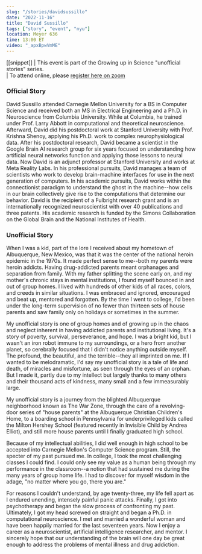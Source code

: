 ```yaml
---
slug: "/stories/davidsussillo"
date: "2022-11-16"
title: "David Sussillo"
tags: ["story", "event", "nyu"]
location: Meyer 636
time: 13:00 ET
video: "_apxBpwVmME"
---
```

[[snippet]]
| This event is part of the Growing up in Science "unofficial stories" series. <br/>
| To attend online, please <a href="https://nyu.zoom.us/meeting/register/tJErdO6hrD0rG9OxqBCNCwkP35fkafCr-_5b" target="_blank">register here on zoom</a>

### Official Story
David Sussillo attended Carnegie Mellon University for a BS in Computer Science and received both an MS in Electrical Engineering and a Ph.D. in Neuroscience from Columbia University. While at Columbia, he trained under Prof. Larry Abbott in computational and theoretical neuroscience. Afterward, David did his postdoctoral work at Stanford University with Prof. Krishna Shenoy, applying his Ph.D. work to complex neurophysiological data.
After his postdoctoral research, David became a scientist in the Google Brain AI research group for six years focused on understanding how artificial neural networks function and applying those lessons to neural data. Now David is an adjunct professor at Stanford University and works at Meta Reality Labs.
In his professional pursuits, David manages a team of scientists who work to develop brain-machine interfaces for use in the next generation of computers. In his academic pursuits, David works within the connectionist paradigm to understand the ghost in the machine--how cells in our brain collectively give rise to the computations that determine our behavior. David is the recipient of a Fulbright research grant and is an internationally recognized neuroscientist with over 40 publications and three patents. His academic research is funded by the Simons Collaboration on the Global Brain and the National Institutes of Health.


### Unofficial Story
When I was a kid, part of the lore I received about my hometown of Albuquerque, New Mexico, was that it was the center of the national heroin epidemic in the 1970s. It made perfect sense to me--both my parents were heroin addicts.
Having drug-addicted parents meant orphanages and separation from family. With my father splitting the scene early on, and my mother's chronic stays in mental institutions, I found myself bounced in and out of group homes. I lived with hundreds of other kids of all races, colors, and creeds in similar situations. I was embraced and ignored, encouraged and beat up, mentored and forgotten. By the time I went to college, I'd been under the long-term supervision of no fewer than thirteen sets of house parents and saw family only on holidays or sometimes in the summer.

My unofficial story is one of group homes and of growing up in the chaos and neglect inherent in having addicted parents and institutional living. It's a story of poverty, survival, perseverance, and hope. I was a bright kid, but I wasn't an iron robot immune to my surroundings, or a hero from another planet, so cerebrally focused that I didn't notice anything outside myself. The profound, the beautiful, and the terrible--they all imprinted on me. If I wanted to be melodramatic, I'd say my unofficial story is a tale of life and death, of miracles and misfortune, as seen through the eyes of an orphan. But I made it, partly due to my intellect but largely thanks to many others and their thousand acts of kindness, many small and a few immeasurably large.

My unofficial story is a journey from the blighted Albuquerque neighborhood known as The War Zone, through the care of a revolving-door series of "house parents" at the Albuquerque Christian Children's Home, to a boarding school in Pennsylvania for underprivileged kids called the Milton Hershey School (featured recently in Invisible Child by Andrea Elliot), and still more house parents until I finally graduated high school.

Because of my intellectual abilities, I did well enough in high school to be accepted into Carnegie Mellon's Computer Science program. Still, the specter of my past pursued me. In college, I took the most challenging classes I could find. I could only see my value as a human being through my performance in the classroom--a notion that had sustained me during the many years of group home life. I had to discover for myself wisdom in the adage, "no matter where you go, there you are."

For reasons I couldn't understand, by age twenty-three, my life fell apart as I endured unending, intensely painful panic attacks. Finally, I got into psychotherapy and began the slow process of confronting my past. Ultimately, I got my head screwed on straight and began a Ph.D. in computational neuroscience. I met and married a wonderful woman and have been happily married for the last seventeen years. Now I enjoy a career as a neuroscientist, artificial intelligence researcher, and mentor. I sincerely hope that our understanding of the brain will one day be great enough to address the problems of mental illness and drug addiction.